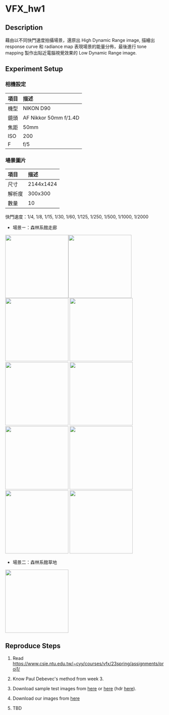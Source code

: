 # VFX_hw1

## Description 

藉由以不同快門速度拍攝場景，還原出 High Dynamic Range image, 描繪出 response curve 和 radiance map 表現場景的能量分佈，最後進行 tone mapping 製作出貼近電腦視覺效果的 Low Dynamic Range image.

## Experiment Setup

### 相機設定


| 項目 | 描述                  |
|:---- |:--------------------- |
| 機型 | NIKON D90             |
| 鏡頭 | AF Nikkor 50mm f/1.4D |
| 焦距 | 50mm                  |
| ISO  | 200                   |
| F    | f/5                   |


### 場景圖片
| 項目   | 描述      |
|:------ |:--------- |
| 尺寸   | 2144x1424 |
| 解析度 | 300x300   |
| 數量   | 10        |

快門速度：1/4, 1/8, 1/15, 1/30, 1/60, 1/125, 1/250, 1/500, 1/1000, 1/2000

* 場景ㄧ：森林系館走廊

<img src="https://i.imgur.com/XLaETY8.jpg" width="200px"><img src="https://i.imgur.com/1JQbvj6.jpg" width="200px">
<img src="https://i.imgur.com/FnKLwuM.jpg" width="200px">
<img src="https://i.imgur.com/yMrpufi.jpg" width="200px">
<img src="https://i.imgur.com/VZohd2R.jpg" width="200px">
<img src="https://i.imgur.com/nUZw4cB.jpg" width="200px">
<img src="https://i.imgur.com/49007ct.jpg" width="200px">
<img src="https://i.imgur.com/t7IC58d.jpg" width="200px">
<img src="https://i.imgur.com/QMlfDZv.jpg" width="200px">
<img src="https://i.imgur.com/LtenHUO.jpg" width="200px">

* 場景二：森林系館草地

<img src="https://i.imgur.com/szIOumI.jpg" width="200px"
 img src="https://i.imgur.com/NRMllN5.jpg" width="200px"
 img src="https://i.imgur.com/OUunUAa.jpg" width="200px"
 img src="https://i.imgur.com/XgIpoYx.jpg" width="200px"
 img src="https://i.imgur.com/fe7pkpk.jpg" width="200px"
 img src="https://i.imgur.com/rQjkIdX.jpg" width="200px"
 img src="https://i.imgur.com/IOocPoe.jpg" width="200px"
 img src="https://i.imgur.com/ORKWDzd.jpg" width="200px"
 img src="https://i.imgur.com/nvUwIQG.jpg" width="200px"
 img src="https://i.imgur.com/ReBUKsi.jpg" width="200px">



## Reproduce Steps
1. Read https://www.csie.ntu.edu.tw/~cyy/courses/vfx/23spring/assignments/proj1/
2. Know Paul Debevec's method from week 3.
3. Download sample test images from [here](http://www.mpii.mpg.de/resources/hdr/calibration/exposures.tgz) or [here](http://www.debevec.org/Research/HDR/SourceImages/Memorial_SourceImages.zip) (hdr [here](http://www.debevec.org/Research/HDR/memorial.hdr)).

4. Download our images from [here]()
5. TBD
